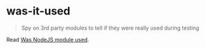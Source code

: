 # was-it-used

> Spy on 3rd party modules to tell if they were really used during testing

Read [Was NodeJS module used](http://bahmutov.calepin.co/was-nodejs-module-used.html).
